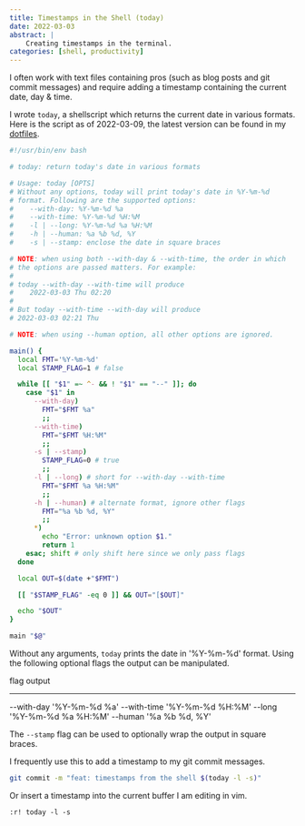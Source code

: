 ```yaml
---
title: Timestamps in the Shell (today)
date: 2022-03-03
abstract: |
    Creating timestamps in the terminal.
categories: [shell, productivity]
---
```


I often work with text files containing pros (such as blog posts and
git commit messages) and require adding a timestamp containing the
current date, day & time.

I wrote `today`, a shellscript which returns the current date in
various formats. Here is the script as of 2022-03-09, the latest
version can be found in my
[dotfiles](https://github.com/arumoy-shome/dotfiles).

```{.bash filename="today"}
#!/usr/bin/env bash

# today: return today's date in various formats

# Usage: today [OPTS]
# Without any options, today will print today's date in %Y-%m-%d
# format. Following are the supported options:
#    --with-day: %Y-%m-%d %a
#    --with-time: %Y-%m-%d %H:%M
#    -l | --long: %Y-%m-%d %a %H:%M
#    -h | --human: %a %b %d, %Y
#    -s | --stamp: enclose the date in square braces

# NOTE: when using both --with-day & --with-time, the order in which
# the options are passed matters. For example:
#
# today --with-day --with-time will produce
#    2022-03-03 Thu 02:20
#
# But today --with-time --with-day will produce
# 2022-03-03 02:21 Thu

# NOTE: when using --human option, all other options are ignored.

main() {
  local FMT='%Y-%m-%d'
  local STAMP_FLAG=1 # false

  while [[ "$1" =~ ^- && ! "$1" == "--" ]]; do
    case "$1" in
      --with-day)
        FMT="$FMT %a"
        ;;
      --with-time)
        FMT="$FMT %H:%M"
        ;;
      -s | --stamp)
        STAMP_FLAG=0 # true
        ;;
      -l | --long) # short for --with-day --with-time
        FMT="$FMT %a %H:%M"
        ;;
      -h | --human) # alternate format, ignore other flags
        FMT="%a %b %d, %Y"
        ;;
      *)
        echo "Error: unknown option $1."
        return 1
    esac; shift # only shift here since we only pass flags
  done

  local OUT=$(date +"$FMT")

  [[ "$STAMP_FLAG" -eq 0 ]] && OUT="[$OUT]"

  echo "$OUT"
}

main "$@"
```

Without any arguments, `today` prints the date in '%Y-%m-%d'
format. Using the following optional flags the output can be
manipulated.

flag        output
----        ------
--with-day  '%Y-%m-%d %a'
--with-time '%Y-%m-%d %H:%M'
--long      '%Y-%m-%d %a %H:%M'
--human     '%a %b %d, %Y'

The `--stamp` flag can be used to optionally wrap the output in square
braces.

I frequently use this to add a timestamp to my git commit messages.

```bash
git commit -m "feat: timestamps from the shell $(today -l -s)"
```

Or insert a timestamp into the current buffer I am editing in vim.

```vim
:r! today -l -s
```
